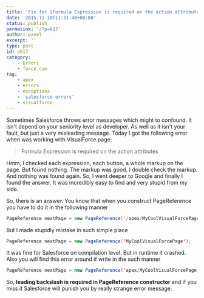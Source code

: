 ```yaml
---
title: 'Fix for [Formula Expression is required on the action attributes] error'
date: '2015-11-18T11:31:40+00:00'
status: publish
permalink: '/?p=617'
author: pavel
excerpt: ''
type: post
id: p617
category:
    - Errors
    - force.com
tag:
    - apex
    - errors
    - exceptions
    - 'salesforce errors'
    - visualforce
---
```


Sometimes Salesforce throws error messages which might to confound. It isn't depend on your seniority level as developer. As well as it isn't your fault, but just a very misleading message. Today I got the following error when was working with VisualForce page:

> Formula Expression is required on the action attributes

Hmm, I checked each expression, each button, a whole markup on the page. But found nothing. The markup was good. I double check the markup. And nothing was found again. So, I went deeper to Google and finally I found the answer. It was incredibly easy to find and very stupid from my side.

So, there is an answer. You know that when you construct PageReference you have to do it in the following manner

```java
PageReference nextPage = new PageReference('/apex/MyCoolVisualForcePage');
```

But I made stupidly mistake in such simple place

```java
PageReference nextPage = new PageReference('MyCoolVisualForcePage');
```

It was fine for Salesforce on compilation level. But in runtime it crashed. Also you will find this error around if write in the such manner

```java
PageReference nextPage = new PageReference('apex/MyCoolVisualForcePage');
```

So, **leading backslash is required in PageReference constructor** and if you miss it Salesforce will punish you by really strange error message.